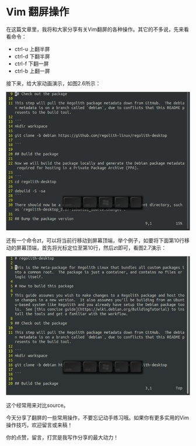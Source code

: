 # Vim 翻屏操作

在这篇文章里，我将和大家分享有关Vim翻屏的各种操作。其它的不多说，先来看看命令：

- ctrl-u 上翻半屏
- ctrl-d 下翻半屏
- ctrl-f 下翻一屏
- ctrl-b 上翻一屏

接下来，给大家动画演示，如图2.6所示：

![图2.6 翻屏操作](2.6.gif)

还有一个命令zt，可以将当前行移动到屏幕顶端，举个例子，如要将下面第10行移动的屏幕顶端，首先将光标定位至第10行，然后zt即可，看图2.7演示：

![图2.7 将当前行移动到屏幕顶端](2.7.gif)

这个经常用来对比source。

今天分享了翻屏的一些常用操作，不要忘记动手练习哦。如果你有更多实用的Vim操作技巧，欢迎留言或来稿！

你的点赞，留言，打赏是我写作分享的最大动力！
